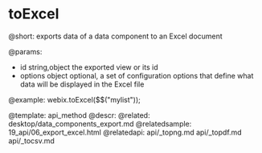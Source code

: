 toExcel
=============

@short:
	exports data of a data component to an Excel document

@params:

- id			string,object			the exported view or its id
- options		object					optional, a set of configuration options that define what data will be displayed in the Excel file

@example:
webix.toExcel($$("mylist"));


@template:	api_method
@descr:
@related:
	desktop/data_components_export.md
@relatedsample:
	19_api/06_export_excel.html
@relatedapi:
	api/_topng.md
    api/_topdf.md
    api/_tocsv.md
